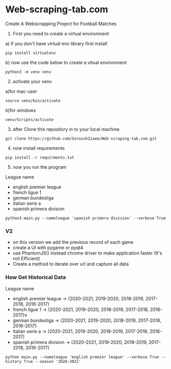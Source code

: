 # Web-scraping-tab.com
Create A Webscrapping Project for Football Matches

1. First you need to create a virtual environment 


  a) if you don't have virtual env library first install
  ```
  pip install virtualenv
  ```
  b) now use the code below to create a vitual environment
  ```
  python3 -m venv venv
  ```
2. activate your venv


  a)for mac-user 
  ```
  source venv/bin/activate
  ```
  b)for windows
  ```
  venv/Scripts/activate
  ```
  
3. after Clone this repository in to your local machine
```
git clone https://github.com/SoroushZiaee/Web-scraping-tab.com.git
```

4. now install requirements
```
pip install -r requirments.txt
```


5. now you run the program

League name
- english premier league
- french ligue 1
- german bundesliga
- italian serie a
- spanish primera division

```
python3 main.py --nameleague 'spanish primera division' --verbose True
```

<h3>
  V2
</h3>

- on this version we add the previous record of each game
- create a UI with pygame or pyqt4
- use PhantomJS() instead chrome driver to make application faster (It's not Efficient)
- Create a method to iterate over url and capture all data

<h3>
How Get Historical Data
</h3>

League name
- english premier league -> (2020-2021, 2019-2020, 2018-2019, 2017-2018, 2016-2017)
- french ligue 1 -> (2020-2021, 2019-2020, 2018-2019, 2017-2018, 2016-2017)v
- german bundesliga -> (2020-2021, 2019-2020, 2018-2019, 2017-2018, 2016-2017)
- italian serie a -> (2020-2021, 2019-2020, 2018-2019, 2017-2018, 2016-2017)
- spanish primera division -> (2020-2021, 2019-2020, 2018-2019, 2017-2018, 2016-2017)

```
python main.py --nameleague 'english premier league' --verbose True --history True --season '2020-2021'
```












